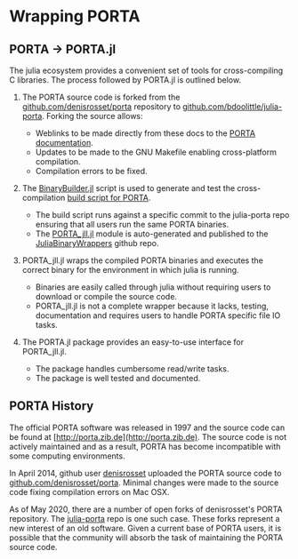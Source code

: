 # Wrapping PORTA

## PORTA -> PORTA.jl

The julia ecosystem provides a convenient set of tools for cross-compiling C libraries.
The process followed by PORTA.jl is outlined below.

1. The PORTA source code is forked from the [github.com/denisrosset/porta](https://github.com/denisrosset/porta) repository to [github.com/bdoolittle/julia-porta](https://github.com/bdoolittle/julia-porta). Forking the source allows:
    * Weblinks to be made directly from these docs to the [PORTA documentation](https://github.com/bdoolittle/julia-porta/blob/master/README.md#porta-documentation).
    * Updates to be made to the GNU Makefile enabling cross-platform compilation.
    * Compilation errors to be fixed.

2. The [BinaryBuilder.jl](https://github.com/JuliaPackaging/BinaryBuilder.jl) script is used to generate and test the cross-compilation [build script for PORTA](https://github.com/JuliaPackaging/Yggdrasil/tree/master/P/PORTA).
    * The build script runs against a specific commit to the julia-porta repo ensuring that all users run the same PORTA binaries.
    * The [PORTA_jll.jl](https://github.com/JuliaBinaryWrappers/PORTA_jll.jl) module is auto-generated and published to the [JuliaBinaryWrappers](https://github.com/JuliaBinaryWrappers/) github repo.

3. PORTA_jll.jl wraps the compiled PORTA binaries and executes the correct binary for the environment in which julia is running.
    * Binaries are easily called through julia without requiring users to download or compile the source code.
    * PORTA_jll.jl is not a complete wrapper because it lacks, testing, documentation and requires users to handle PORTA specific file IO tasks.

4. The PORTA.jl package provides an easy-to-use interface for PORTA_jll.jl.
    * The package handles cumbersome read/write tasks.
    * The package is well tested and documented.


## PORTA History

The official PORTA software was released in 1997 and the source
code can be found at [http://porta.zib.de](http://porta.zib.de). The source code
is not actively maintained and as a result, PORTA has become incompatible with some
computing environments.

In April 2014, github user [denisrosset](https://github.com/denisrosset) uploaded
the PORTA source code to [github.com/denisrosset/porta](https://github.com/denisrosset/porta).
Minimal changes were made to the source code fixing compilation errors on Mac OSX.

As of May 2020, there are a number of open forks of denisrosset's PORTA repository.
The [julia-porta](https://github.com/bdoolittle/julia-porta) repo is one such case.
These forks represent a new interest of an old software. Given a current base of
PORTA users, it is possible that the community will absorb the task of maintaining
the PORTA source code.
